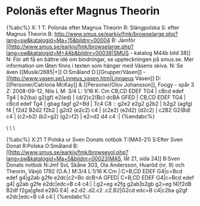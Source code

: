 # Polonäs efter Magnus Theorin

{%abc%}
X: 1
T: Polonäs efter Magnus Theorin
R: Slängpolska
S: efter Magnus Theorin
B: http://www.smus.se/earkiv/fmk/browselarge.php?lang=sw&katalogid=Ma+15&bildnr=00004
B: Jämför [[http://www.smus.se/earkiv/fmk/browselarge.php?lang=sw&katalogid=M+44b&bildnr=00038|SMUS - katalog M44b bild 38]]
N: För att få en bättre idé om bindningar, se uppteckningen på smus.se. Mer information om låten finns i texten som hänger med Väsens skiva.
N: Se även [[Musik/2685|+]]
O:Småland
D:[[Grupper/Väsen]] - [[http://www.vasen.se/Linneus_vasen.htm|Linnaeus Väsen]]
D:[[Personer/Catriona McKay]] & [[Personer/Olov Johansson]], Foogy - spår 3
Z: 2008-09-12, Nils L
M: 3/4
L: 1/16
K: Cm
CB,CD EDEF TG4 | cBcd edef Tg4 | b2(ba) g2(gf) e2(ed) | {d/2}c2(Bc) dcBA GFED |
CB,CD EDEF TG4 | cBcd edef Tg4 | gbag fagf g2=Bd | Tc4 C8 ::
g2e2 e2g2 g2b2 | b2g2 (agfg) f4 | f2d2 B2d2 f2b2 | g2d2 (e2c2) c4 |
(c2e2) (e2d2) (d2c2) | c2B2 G2(Bd) c4 | (c2>b2) (b2>g2) (g2>f2) | e2>d2 d4 c4 :|
{%endabc%}

\\
\\
\\

{%abc%}
X:21
T:Polska ur Sven Donats notbok
T:(MA5-21)
S:Efter Sven Donat
R:Polska
O:Småland
B:[[http://www.smus.se/earkiv/fmk/browsevol.php?lang=sw&katalogid=Ma+5&bildnr=00023|MA5, låt 21, sida 24]]
B:Sven Donats notbok
N:Jmf SvL Skåne 303, Ola Andersson, Huaröd (nr. 9) och Theorin, Växjö 1792 (O.A.)
M:3/4
L:1/16
K:Cm
|:C=B,CD EDEF G4|c=Bcd edef g4|g2ab g2fe e2dc|c2=Bc dcB=A GFED|
C=B,CD EDEF G4|c=Bcd edef g4| g2ab g2fe e2dc|edc=B c4 c4:|
|:g2=eg e2fg g2ab|b2gb g2=eg f4|f2dB B2df f2ga|gfed e2BG E4|
.e2.d2 .d2.c2 .c2.B2|G2cd edc=B c4|c2ba g2gf e2dc|edc=B c4 c4:|
{%endabc%}
